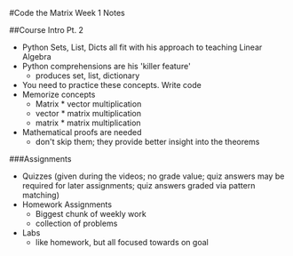 #Code the Matrix Week 1 Notes

##Course Intro Pt. 2
-  Python Sets, List, Dicts all fit with his approach to teaching Linear Algebra
-  Python comprehensions are his 'killer feature'
    +  produces set, list, dictionary
-  You need to practice these concepts. Write code
-  Memorize concepts
    +  Matrix * vector multiplication
    +  vector * matrix multiplication
    +  matrix * matrix multiplication
-  Mathematical proofs are needed
    +  don't skip them; they provide better insight into the theorems

###Assignments
-  Quizzes (given during the videos; no grade value; quiz answers may be required for later assignments; quiz answers graded via pattern matching)
-  Homework Assignments
    +  Biggest chunk of weekly work
    +  collection of problems
-  Labs
    +  like homework, but all focused towards on goal